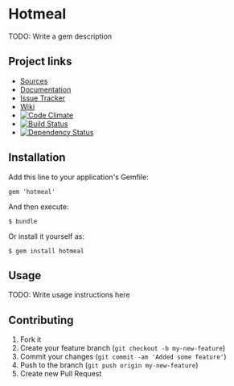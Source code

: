 # Hotmeal

TODO: Write a gem description

## Project links

* [Sources](https://github.com/alsemyonov/hotmeal)
* [Documentation](http://rubydoc.info/gems/hotmeal)
* [Issue Tracker](https://github.com/alsemyonov/hotmeal/issues)
* [Wiki](https://github.com/alsemyonov/hotmeal/wiki)
* [![Code Climate](https://codeclimate.com/github/alsemyonov/hotmeal.png)](https://codeclimate.com/github/alsemyonov/hotmeal)
* [![Build Status](https://travis-ci.org/alsemyonov/hotmeal.png?branch=master)](http://travis-ci.org/alsemyonov/hotmeal)
* [![Dependency Status](https://gemnasium.com/alsemyonov/hotmeal.png)](https://gemnasium.com/alsemyonov/hotmeal)

## Installation

Add this line to your application's Gemfile:

    gem 'hotmeal'

And then execute:

    $ bundle

Or install it yourself as:

    $ gem install hotmeal

## Usage

TODO: Write usage instructions here

## Contributing

1. Fork it
2. Create your feature branch (`git checkout -b my-new-feature`)
3. Commit your changes (`git commit -am 'Added some feature'`)
4. Push to the branch (`git push origin my-new-feature`)
5. Create new Pull Request
